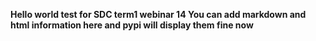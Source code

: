 <b>Hello world test for SDC term1 webinar 14 You can add markdown and html information here and pypi will display them fine now</b>
